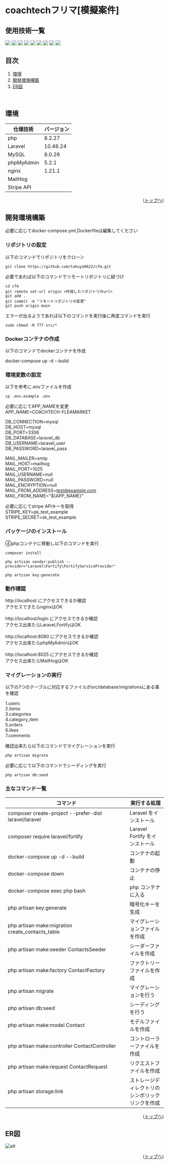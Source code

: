 # coachtechフリマ[模擬案件]

<div id="top"></div>

## 使用技術一覧

<p style="display: inline">

  <!-- バックエンドのフレームワーク一覧 -->
  <img src="https://img.shields.io/badge/-Laravel-171923.svg?logo=laravel&style=for-the-badge">
  <img src="https://img.shields.io/badge/-Php-777BB4.svg?logo=php&logoColor=FFF&style=for-the-badge">
  <img src="https://img.shields.io/badge/-Nginx-269539.svg?logo=nginx&style=for-the-badge">
  <!-- データベース関連 -->
  <img src="https://img.shields.io/badge/-MySQL-4479A1.svg?logo=mysql&style=for-the-badge&logoColor=white">
  <img src="https://img.shields.io/badge/-phpmyadmin-6C78AF.svg?logo=phpmyadmin&style=for-the-badge&logoColor=white">
  <!-- インフラ一覧 -->
  <img src="https://img.shields.io/badge/-Docker-1488C6.svg?logo=docker&style=for-the-badge">
  <img src="https://img.shields.io/badge/-github-010409.svg?logo=github&style=for-the-badge">
  <img src="https://img.shields.io/badge/-Stripe-635bff.svg?logo=stripe&logoColor=FFF&style=for-the-badge">
  <img src="https://img.shields.io/badge/-MailHog-952225.svg?style=for-the-badge">

</p>

## 目次

1. [環境](#環境)
2. [開発環境構築](#開発環境構築)
3. [ER図](#ER図)

<br />




## 環境


| 仕様技術               | バージョン  |
| --------------------- | ---------- |
| php                   | 8.2.27     |
| Laravel               | 10.48.24   |
| MySQL                 | 8.0.26     |
| phpMyAdmin            | 5.2.1      |
| nginx                 | 1.21.1     |
| MailHog               |            |
|Stripe API             |            |


<p align="right">(<a href="#top">トップへ</a>)</p>

## 開発環境構築

必要に応じてdocker-compose.yml,Dockerfileは編集してください


### リポジトリの設定

以下のコマンドでリポジトリをクローン

```
git clone https://github.com/takuya9622/cfm.git
```

必要であれば以下のコマンドでリモートリポジトリに紐づけ

```cd cfm```<br />
```git remote set-url origin <作成したリポジトリのurl>```<br />
```git add .```<br />
```git commit -m "リモートリポジトリの変更"```<br />
```git push origin main```<br />

エラーが出るようであれば以下のコマンドを実行後に再度コマンドを実行

```sudo chmod -R 777 src/*```

### Dockerコンテナの作成

以下のコマンドでdockerコンテナを作成

docker-compose up -d --build

### 環境変数の設定

以下を参考に.envファイルを作成

```cp .env.example .env```

必要に応じてAPP_NAMEを変更 <br />
APP_NAME=COACHTECH-FLEAMARKET <br />

DB_CONNECTION=mysql <br />
DB_HOST=mysql <br />
DB_PORT=3306 <br />
DB_DATABASE=laravel_db <br />
DB_USERNAME=laravel_user <br />
DB_PASSWORD=laravel_pass <br />

MAIL_MAILER=smtp <br />
MAIL_HOST=mailhog <br />
MAIL_PORT=1025 <br />
MAIL_USERNAME=null <br />
MAIL_PASSWORD=null <br />
MAIL_ENCRYPTION=null <br />
MAIL_FROM_ADDRESS=test@example.com <br />
MAIL_FROM_NAME="${APP_NAME}" <br />

必要に応じてstripe APIキーを取得 <br />
STRIPE_KEY=pk_test_example <br />
STRIPE_SECRET=sk_test_example <br />

### パッケージのインストール

④phpコンテナに移動し以下のコマンドを実行

```composer install```

```php artisan vendor:publish --provider="Laravel\Fortify\FortifyServiceProvider"```

```php artisan key:generate```

### 動作確認

http://localhost にアクセスできるか確認<br />
アクセスできたらnginxはOK
<br />
<br />
http://localhost/login にアクセスできるか確認<br />
アクセス出来たらLaravel,FortifyはOK
<br />
<br />
http://localhost:8080 にアクセスできるか確認<br />
アクセス出来たらphpMyAdminはOK
<br />
<br />
http://localhost:8025 にアクセスできるか確認<br />
アクセス出来たらMailHogはOK

### マイグレーションの実行

以下の7つのテーブルに対応するファイルがsrc/database/migrationsにある事を確認

1.users<br />
2.items<br />
3.categories<br />
4.category_item<br />
5.orders<br />
6.likes<br />
7.comments<br />

確認出来たら以下のコマンドでマイグレーションを実行

```php artisan migrate```

必要に応じて以下のコマンドでシーディングを実行

```php artisan db:seed```


### 主なコマンド一覧

| コマンド                                                                               | 実行する処理                           |
| -------------------------------------------------------------------------------------- | -------------------------------------- |
| composer create-project --prefer-dist laravel/laravel                                  | Laravel をインストール                 |
| composer require laravel/fortify                                                       | Laravel Fortify をインストール         |
| docker-compose up -d --build                                                           | コンテナの起動                         |
| docker-compose down                                                                    | コンテナの停止                         |
| docker-compose exec php bash                                                           | php コンテナに入る                     |
| php artisan key:generate                                                               | 暗号化キーを生成                     |
| php artisan make:migration create_contacts_table                                       | マイグレーションファイルを作成         |
| php artisan make:seeder ContactsSeeder                                                 | シーダーファイルを作成                 |
| php artisan make:factory ContactFactory                                                | ファクトリーファイルを作成             |
| php artisan migrate                                                                    | マイグレーションを行う                 |
| php artisan db:seed                                                                    | シーディングを行う                     |
| php artisan make:model Contact                                                         | モデルファイルを作成                   |
| php artisan make:controller ContactController                                          | コントローラーファイルを作成           |
| php artisan make:request ContactRequest                                                | リクエストファイルを作成               |
|php artisan storage:link　　　　　　　　　　　　　　　　　|ストレージディレクトリのシンボリックリンクを作成|

<p align="right">(<a href="#top">トップへ</a>)</p>

## ER図
![alt][def]

<p align="right">(<a href="#top">トップへ</a>)</p>


[def]: er.png